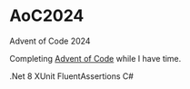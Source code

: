 # AoC2024
Advent of Code 2024

Completing [Advent of Code](https://adventofcode.com/2024) while I have time.

.Net 8
XUnit
FluentAssertions
C#
